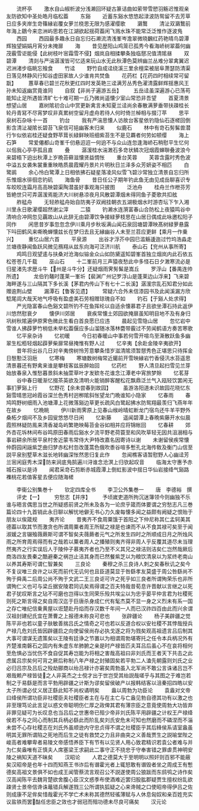 <!-- { "loadSidebar": true } -->
　　流杯亭
　　激水自山椒析波分浅濑回环疑古篆诘曲如萦带雪愬羽觞迟惟观亲友防欲知中圣处皓月临松葢
　　东谿
　　近蓄东谿水悠悠起渌波防鸳留不去芳草日应多夹岸生竒篠縁岩覆女萝兰桡思无限为感濯缨歌
　　鸂鷘
　　清沚双鸂鷘前年海上鶵今来恋洲屿思若在江湖欲起揺荷葢闲飞溅水珠不能常泛泛惟作逐波鳬
　　西园
　　西园最多趣永日自忘归石濑流清浅峯岑澹翠微晓飜红药艳晴鸟碧潭辉独望娟娟月宵分未掩扉
　　海
　　昔见歴阳山鸡笼已孤秀今看海峤树翠葢何幽茂霰雪讵能侵【此树枝叶宻霜雪不侵】烟岚自相揉攀条独临憇况值清隂昼
　　双碧潭
　　清剡与严湍潺湲皆可忆适来玩山水无此秋潭色莫辨幽兰丛难分翠禽翼迟迟洲渚步临眺忘飱食
　　竹迳
　　野竹自成迳绕溪三里余檀栾被层阜萧瑟防清渠日落见林静风行知谷虚田家故人少谁肯共焚鱼
　　花药栏【花药四时相续常可留翫】
　　蕙草春已碧兰花秋更红四时发英艳三迳满芳丛秀色濯清露鲜辉揺惠风王孙未知返幽赏竟谁同
　　自叙【非尚子遍游五岳】
　　五岳迳虽深遍游心已荡苟能知止足所遇皆清旷七十难可期一丘乃微尚遥懐少室山常恐非吾望
　　首夏清景想望山居
　　嘉树隂初合山中赏更新禽言未知夏兰迳尚余春散满萝垂带扶疎桂长轮丹青冩不尽宵梦叹非真累树空留月虚舟若待人何时倚兰棹相与掇汀苹
　　思平泉树石杂咏十一首
　　钓台
　　我有严湍思懐人访故台客星依钓隐仙石逐槎回倒影含清沚凝隂长碧苔飞泉信可挹幽客未归来
　　似鹿石
　　林中有竒石髣髴兽潜行乍似依岩桂还疑食野苹茸长緑鲜映班细紫苔生不是见覉者何劳如顿缨
　　海上石笋
　　常爱僊都山竒峯千仞悬迢迢一何逈不与众山连忽逢海峤石稍慰平生忆何以佀我心亭亭孤且直
　　叠
　　潺湲桂水湍潄石多竒状鳞次冠烟霞蝉聨叠波浪今来碧梧下逈出秋潭上岁晩苔藓滋懐贤益惆怅
　　重台芙蓉
　　芙蓉含露时秀色波中溢五女袭朱裳重重映皓质晨霞耀丹景片片明秋日兰泽多众芳妍姿不相匹
　　白鹭鹚
　　余心怜白鹭潭上日相依拂石疑星落凌风似雪飞碧沙常独立清景自忘归所乐惟烟水徘徊恋钓矶
　　海鱼骨
　　昔日任公子期年钓此鱼无由见成岳聊喜识专车皎皎连霜月高高映碧渠陶潜虽好事观海只披图
　　泛池舟
　　桂舟兰作枻芬芳皆絶世只可弄潺湲焉能济大川树悬凉夜月风散碧潭烟未得同鱼子菱歌共扣舷
　　舴艋舟
　　无轻舴艋舟始自防夷子双阙挂朝衣五湖极烟水时游杏坛下乍入湘川里永日歌濯缨超然谢尘滓
　　二猿
　　钓濑水连漪富春山合防松上夜猿鸣谷中清响合冲网忽见覊故山从此辞无由碧潭饮争接緑萝枝思在山居日偶成此咏邀松阳子同作
　　闲思昔岁事忽忽念伊川乘月步秋坂满山闻石泉回塘碧潭映髙树緑萝悬露下呌田鹤风来嘶晩蝉懐兹长在梦归去且无縁幽谷人未至兰苕应更鲜【乘月一作乗兴】
　　重忆山居六首
　　平泉源
　　出谷才浮芥中园巳滥觞逶迤过竹坞浩淼走兰塘夜静闻鱼跃风微见鴈翔从兹东向海可泛济川航
　　泰山石【兖州从事所寄】
　　鸡鸣日观望逺与扶桑对沧海似镕金众山如防黛遥知碧峯首独立烟岚内此石依五松苍苍几千载
　　巫山石
　　十二峯前月三声猿夜愁此中多怪石日夕潄寒流必是归星渚先求歴斗牛【州是斗牛分】还疑烟雨霁髣髴是嵩丘
　　罗浮山【番禺连帅所遗】
　　龙伯钓鼇时蓬莱一峯圻【裴渊广州记罗浮山是蓬莱边山浮来】飞来碧海畔遂与三山隔其下多长溪【茅君内传山下有七十二长溪】潺湲宗乱石知君分如此赠逾荆山壁
　　漏潭石【鲁客见遗】
　　常疑六合外未信漆园书及此闻溪漏方欣騐尾闾大哉天地气呼吸有盈虚美石劳相赠琼瑰自不如
　　钓石【于谿人处求得】
　　严光隐富春山色谿文碧所钓不在鱼挥纶以自适余懐慕君子且欲坐潭石持此返伊川悠然慰衰夕
　　懐伊川郊居
　　衰疾常懐土郊园欲掩扉虽知明目地不及有身归巩树秋隂遍伊原霁色微此生看白首良愿巳应违
　　晨起见雪隐山居
　　忽忆岩中雪谁人拂薜萝竹梢低未举松葢偃应多山溜随冰落林麕带霰过不劳闻鹤语方奏苦寒歌
　　忆平泉杂诗
　　忆初暖
　　今日初春暖山中事若何雪开喧鸟至澌散跃鱼多幽翠生松栢轻烟起薜萝柴扉常昼掩惟有野人过
　　忆辛夷【余赴金陵辛夷欲开】
　　昔年将出谷几日对辛夷傍树怜芳意攀条惜岁滋清隂须暂憇秀色正堪思只待挥金日慇懃泛羽巵
　　忆寒梅
　　寒塘数树梅常近臈前开雪映縁岩竹香侵汛水苔遥思清景暮还有野禽来谁是攀枝客兹辰醉始回
　　忆药栏
　　野人清旦起扫雪见兰芽始放春泉入惟愁暮景斜未抽萱草叶才发欵冬花谁念江潭老中宵旅梦賖
　　忆茗芽
　　谷中春日暖渐忆掇茶英欲及清明火能销醉客醒松花飘鼎泛兰气入瓯轻饮罢闲无事扪萝谿上行
　　忆野花【余未尝春到故园】
　　虽游洛阳道未识故园花晓忆东谿雪晴思冠岭霞谷深兰色秀村迥栁隂斜怅望龙门晩谁知小隐家
　　忆春雨
　　春鸠鸣野树细雨入池塘潭上花微落谿边草更长疏风白鹭起拂水防鸳翔最羡归飞燕年年在故乡
　　忆晩眺
　　伊川新雨霁原上见春山缑岭晴虹断龙门宿鸟还牛羊平野外桑柘夕烟间不及乡园叟悠悠尽日闲
　　忆新藤
　　遥闻碧潭上春晩紫藤开水似晨霞照林疑防鳯来清香凝岛屿繁艳映莓苔金谷如相并应将锦帐回
　　忆春耕
　　郊外杏花坼林间布谷鸣原田春雨后谿水夕流平野老荷蓑至和风吹草轻无因共沮溺相与事岩耕余所居平泉村舍近蒙韦常侍大尹特改嘉名因寄诗以谢
　　未谢留侯疾常懐仲蔚园闲謡紫芝曲归梦赤松村忽改蓬蒿色俄吹黍谷喧多慙孔北海传敎及衡门山信至説平泉别墅草木滋长地转幽深怅然思归复此作
　　忽闻樵客语暂慰野人心幽迳芳兰宻闲庭秀木深防来涧底鳬鹄遍川浔谁念沧溟上归欤起叹音
　　临海太守惠予赤城石报以是诗
　　闻君采竒石剪断赤城霞潭上倒虹影波中揺日华仙岩接绛气谿路襍桃花若值客星去便应随海槎















　　李衞公别集巻十
　　钦定四库全书
　　李卫公外集巻一
　　唐　李德裕　撰
　　评史【一】
　　穷愁志【并序】
　　予顷嵗吏道所拘沉迷簿领今则幽独不乐谁与晤言偶思当世之所疑惑前贤之所未及各为一论庶乎箴而体要谓之穷愁志凡三巻篇论四十九首销此永日聊以解忧地僻无书心力久废每懐多闻之益颇有阙疑之恨贻于朋友以俟箴规
　　夷齐论
　　昔夷齐不食周粟饿于首阳之下仲尼称其仁孟轲美其德葢以取其节而激贪也所谓周粟者周王所赋之禄是也谏而不从不食其禄可矣至于闻淑媛之言辍飱薇蕨斯可谓不智矣夫薇蕨者元气之所发生四时之所顺成日月之所烛风雨之所育周焉得而有之哉若以粟者周人之播殖则夷齐得非周人乎反覆其道尽未当理然夷齐之行实误后人于陵仲子慕夷齐者也乃至不义其兄之禄洁则洁矣仁岂然哉厥后商洛四友畏秦之酷避秦之祸岂止洁其身而已然餐紫芝以为粮饮清泉以为浆终老南山以养其寿斯可谓仁智兼矣
　　三良论
　　秦穆之杀三良诗人刺之矣春秋讥之矣今不复议唯三良许之以死而前代无讥何也且臣道莫显于咎繇孝友莫盛于周公咎繇尚不殉于舜禹二后周公尚不殉于文武二王三良讵可许之死乎如三良者所谓殉荣乐也非所谓殉仁义也可与梁丘据安陵君同讥矣焉得谓之百夫特哉昔荀息许晋献以言继之以死君子犹叹斯言之玷不可磨也岂得以生同荣乐殁共埃尘以为忠乎晏平仲言君为社稷死则死之斯言得之矣自周汉迄于巨唐杀身成仁代有髦杰莫不显一身之义烈未有系一国之存亡唯纪信乗黄屋以诳楚赴丹焰而存汉数千年间一人而已汉祚四百由此而兴余谓汉祖封建纪氏宜在萧曹之上报德未称良可悲也
　　张辟疆论
　　杨子美辟疆之觉陈平非也若以童子肤敏善揣吕氏之情奇之可也若以反道合权以安社稷不其悖哉授兵产禄几危刘氏皆因辟疆启之向使留侯尚存必执戈逐之将为戮矣观高祖遗言吕后制其大事可谓谋无遗策矣以王陵有廷诤之节置以为相谓周勃堪寄托之任令本兵柄况外有齐楚淮南磐石之固内有朱虚东牟肺腑之亲是时产禄皆匹夫耳吕后虽心不在哀将相何至危惧必当忧伤不食自促其寿岂能为将相之害哉高祖曰非刘氏而王者天下共击之此虑属吕宗矣何可背之厥后称制八年产禄之封殖固矣若平勃二人溘先朝露则刘氏之业必归吕宗及吕后之殁劫郦商以绐吕禄计亦窘矣周勃虽入北军尚不敢公言诛诸吕岂不艰哉赖产禄皆徒之人非英杰之士傥才出于世岂受其绐説哉嗟乎与其图之于难岂若制之于易繇是而言平勃用辟疆之计斯为谬矣留侯破产以报韩结客以沮秦招四皓以安太子所谓必仗义居正繇此知不尚权谲明矣
　　盎以周勃为功臣论
　　袁盎对文帝曰绛侯所谓功臣非社稷臣夫社稷臣者主在与在主亡与亡盎见勃自德其功有以激之也非至理笃论此言足以惑文帝聪明伤仁厚之政俾其君有薄宗臣之意竟使周勃大功皆弃非罪见疑可为长叹息也当吕后之世惠帝已殂少帝非刘氏陈平用辟疆之计权王产禄绛侯若不与之同心而制其兵柄必繇此而阶乱矣刘氏安危未可知也然磨而不磷涅而不淄未尝不心存社稷志在刘氏外虽顺逊内守忠贞得不谓之社稷臣乎其后綘侯系请室盎虽明其无罪所谓陷之死地而后生之徒有救焚之力且非曲突之义善哉贾生之説喻堂陛之峻高者难攀卑者易陵文帝感悟养臣下有节有以见贤人用心致君精识若袁公者难与并为仁矣盎唯有正慎夫人席塞梁王求嗣此二事守正不挠忠于守奉害错之罪虐贯神明安陵之祸知天道不昧矣
　　汉昭论
　　人君之德莫大于至明明以照奸则百邪不能蔽矣汉昭帝是也年十四而知燕王书诈后有谮霍光者上辄怒敢有谮毁者坐之周成王有慙德矣高祖文景俱不如也成王闻管蔡流言观召公不説遂使周公狼跋而东鸱鸮之诗作矣汉高闻陈平去魏背楚欲舍腹心臣汉文惑季布使酒难近罢归股肱郡疑贾生擅权纷乱欲疎贤士景帝信谗诛鼂错兵解遂戮三公所谓执狐疑之心来谗贼之口使昭帝得伊吕之佐则成康不足侔矣惜哉霍光不学亡术未称其德然轻徭薄赋与人休息匈奴和亲百姓充实议盐铁而罢酤任忠臣之效也才弱冠而殂功德未尽良可痛矣
　　汉元论
